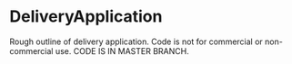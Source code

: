 # DeliveryApplication

Rough outline of delivery application. Code is not for commercial or non-commercial use. CODE IS IN MASTER BRANCH.
